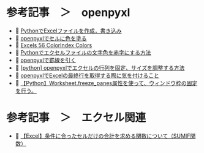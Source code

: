 # 参考記事　＞　openpyxl

* 📖 [PythonでExcelファイルを作成，書き込み](https://qiita.com/si-tora/items/439cbce030ba962ea815)
* 📖 [openpyxlでセルに色を塗る](https://qiita.com/github-nakasho/items/3f861395227e5645cce7)
* 📖 [Excels 56 ColorIndex Colors](https://www.excelsupersite.com/what-are-the-56-colorindex-colors-in-excel/)
* 📖 [Pythonでエクセルファイルの文字色を赤字にする方法](https://utataneblog760.com/016moji/)
* 📖 [openpyxlで罫線を引く](https://qiita.com/github-nakasho/items/358e5602aeda81c58c81)
* 📖 [[python] openpyxlでエクセルの行列を固定、サイズを調整する方法](https://qiita.com/junzai/items/1005efebe4e5c03765bc)
* 📖 [openpyxlでExcelの最終行を取得する際に気を付けること](https://qiita.com/suipy/items/89dfb42c4d7388cc0f76)
* 📖 [【Python】Worksheet.freeze_panes属性を使って、ウィンドウ枠の固定を行う。](https://qiita.com/rihu-do/items/d1a8696fedf9fba9e311)


# 参考記事　＞　エクセル関連

* 📖 [【Excel】条件に合ったセルだけの合計を求める関数について（SUMIF関数）](https://elite-staff.com/iroha/cate_11/60/)

